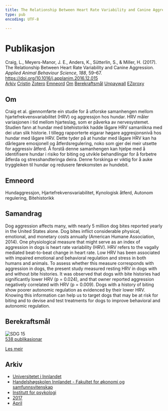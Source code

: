 ```yaml
---
title: The Relationship Between Heart Rate Variability and Canine Aggression
type: pub
encoding: UTF-8

---
```

<h1>Publikasjon</h1>
<article id="csl-bib-container-YEKGIRE3" class="csl-bib-container">
  <div class="csl-bib-body"> <div class="csl-entry">Craig, L., Meyers-Manor, J. E., Anders, K., Sütterlin, S., &#38; Miller, H. (2017). The Relationship Between Heart Rate Variability and Canine Aggression. <i>Applied Animal Behaviour Science</i>, <i>188</i>, 59–67. <a href="https://doi.org/10.1016/j.applanim.2016.12.015">https://doi.org/10.1016/j.applanim.2016.12.015</a></div> </div>
  <div class="csl-bib-buttons">
    <a href="#taxonomy-article-YEKGIRE3" alt="archive" class="csl-bib-button">Arkiv</a>
    <a href="https://app.cristin.no/results/show.jsf?id=1463457" alt="Cristin" class="csl-bib-button">Cristin</a>
    <a href="http://zotero.org/groups/5881554/items/YEKGIRE3" alt="Zotero" class="csl-bib-button">Zotero</a>
    <a href="#keywords-article-YEKGIRE3" alt="keywords" class="csl-bib-button">Emneord</a>
    <a href="#about-article-YEKGIRE3" alt="about_pub" class="csl-bib-button">Om</a>
    <a href="#sdg-article-YEKGIRE3" alt="sdg" class="csl-bib-button">Berekraftsmål</a>
    <a href="https://doi.org/10.1016/j.applanim.2016.12.015" alt="Unpaywall" class="csl-bib-button">Unpaywall</a>
    <a href="https://doi.org/10.1016/j.applanim.2016.12.015" alt="EZproxy" class="csl-bib-button">EZproxy</a>
  </div>
  <div id="csl-bib-meta-container-YEKGIRE3"></div>
</article>
<div id="csl-bib-meta-YEKGIRE3" class="csl-bib-meta">
  <article id="about-article-YEKGIRE3" class="about_pub-article">
    <h1>Om</h1>
    Craig et al. gjennomførte ein studie for å utforske samanhengen mellom hjartefrekvensvariabilitet (HRV) og aggressjon hos hundar. HRV måler variasjonen i tid mellom hjarteslag, som er påverka av nervesystemet. Studien fann at hundar med bitehistorikk hadde lågare HRV samanlikna med dei utan slik historie. I tillegg rapporterte eigarar høgare aggresjonsnivå hos hundar med lågare HRV. Dette tyder på at hundar med lågare HRV kan ha dårlegare emosjonell og åtferdsregulering, noko som gjer dei meir utsette for aggressiv åtferd. Å forstå denne samanhengen kan hjelpe med å identifisere hundar i risiko for biting og utvikle behandlingar for å forbetre åtferda og stresshandteringa deira. Denne forskinga er viktig for å auke tryggleiken til hundar og redusere førekomsten av hundebit.
  </article>
  <article id="keywords-article-YEKGIRE3" class="keywords-article">
    <h1>Emneord</h1>
    Hundaggressjon, Hjartefrekvensvariabilitet, Kynologisk åtferd, Autonom regulering, Bitehistorikk
  </article>
  <article id="abstract-article-YEKGIRE3" class="abstract-article">
    <h1>Samandrag</h1>
    Dog aggression affects many, with nearly 5 million dog bites reported yearly in the United States alone. Dog bites inflict considerable physical, emotional, and monetary costs annually (American Humane Association, 2014). One physiological measure that might serve as an index of aggression in dogs is heart rate variability (HRV). HRV refers to the vagally mediated beat-to-beat change in heart rate. Low HRV has been associated with impaired emotional and behavioral regulation and stress in both humans and animals. To assess whether this measure corresponds with aggression in dogs, the present study measured resting HRV in dogs with and without bite histories. It was observed that dogs with bite histories had significantly lower HRV (p = 0.024), and that owner reported aggression negatively correlated with HRV (p = 0.009). Dogs with a history of biting show poorer autonomic regulation as evidenced by their lower HRV. Knowing this information can help us to target dogs that may be at risk for biting and to devise and test treatments for dogs to improve behavioral and autonomic regulation.
  </article>
  <article id="sdg-article-YEKGIRE3" class="sdg-article">
    <h1>Berekraftsmål</h1>
    <div class="sdg-container"><div id="sdg15" class="sdg">
        <img src="{{< params subfolder >}}images/sdg/sdg15_nn.png" class="image" alt="SDG 15">
        <div class="sdg-overlay">
          <a href="/nn/archive/?key=?sdg=15#archive" class="sdg-publication-count"><span>538</span> publikasjonar</a>
          <p><a href="https://fn.no/om-fn/fns-baerekraftsmaal/livet-paa-land?lang=nno-NO" class="sdg-read-more">Les meir</a></p>
        </div>
      </div></div>
  </article>
  <article id="taxonomy-article-YEKGIRE3" class="taxonomy-article">
    <h1>Arkiv</h1>
    <ul>
      <li>
        <a href="/nn/archive/?key=3DCRN523">Universitetet i Innlandet</a>
      </li>
      <li>
        <a href="/nn/archive/?key=DU8Q9LN9">Handelshøgskolen Innlandet - Fakultet for økonomi og samfunnsvitenskap</a>
      </li>
      <li>
        <a href="/nn/archive/?key=KTD9NXA8">Institutt for psykologi</a>
      </li>
      <li>
        <a href="/nn/archive/?key=E9KSSDJQ">2017</a>
      </li>
      <li>
        <a href="/nn/archive/?key=YYRXTGT3">April</a>
      </li>
    </ul>
  </article>
</div>
